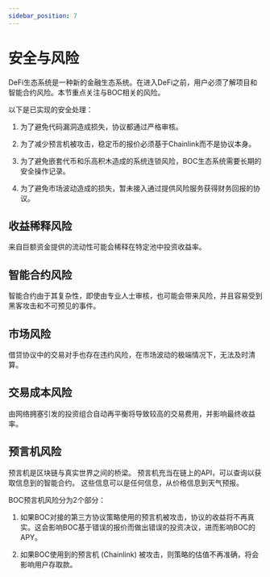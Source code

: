 ```yaml
---
sidebar_position: 7
---
```


# 安全与风险

DeFi生态系统是一种新的金融生态系统。在进入DeFi之前，用户必须了解项目和智能合约风险。本节重点关注与BOC相关的风险。

以下是已实现的安全处理：

1. 为了避免代码漏洞造成损失，协议都通过严格审核。

2. 为了减少预言机被攻击，稳定币的报价必须基于Chainlink而不是协议本身。

3. 为了避免嵌套代币和乐高积木造成的系统连锁风险，BOC生态系统需要长期的安全操作记录。

4. 为了避免市场波动造成的损失，暂未接入通过提供风险服务获得财务回报的协议。

## 收益稀释风险

来自巨额资金提供的流动性可能会稀释在特定池中投资收益率。

## 智能合约风险

智能合约由于其复杂性，即使由专业人士审核，也可能会带来风险，并且容易受到黑客攻击和不可预见的事件。

## 市场风险

借贷协议中的交易对手也存在违约风险，在市场波动的极端情况下，无法及时清算。

## 交易成本风险

由网络拥塞引发的投资组合自动再平衡将导致较高的交易费用，并影响最终收益率。

## 预言机风险

预言机是区块链与真实世界之间的桥梁。 预言机充当在链上的API，可以查询以获取信息到的智能合约。 这些信息可以是任何信息，从价格信息到天气预报。 

BOC预言机风险分为2个部分：

1. 如果BOC对接的第三方协议策略使用的预言机被攻击，协议的收益将不再真实。这会影响BOC基于错误的报价而做出错误的投资决议，进而影响BOC的APY。

2. 如果BOC使用到的预言机 (Chainlink) 被攻击，则策略的估值不再准确，将会影响用户存取款。
